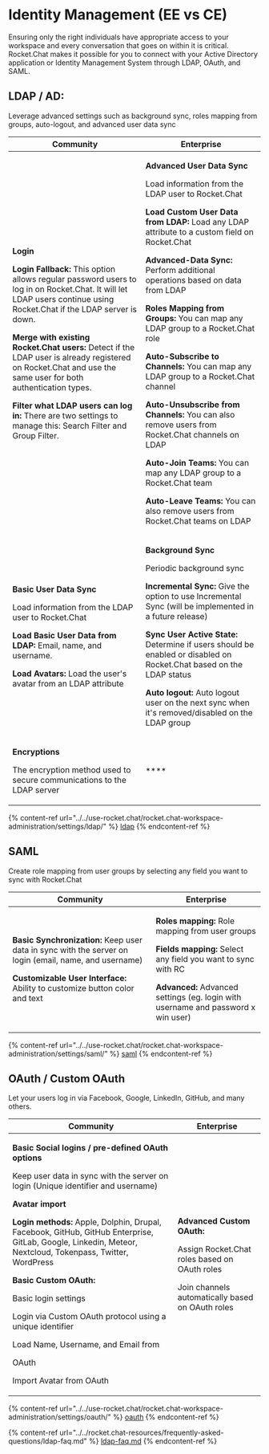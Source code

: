 # Identity Management (EE vs CE)

Ensuring only the right individuals have appropriate access to your workspace and every conversation that goes on within it is critical. Rocket.Chat makes it possible for you to connect with your Active Directory application or Identity Management System through LDAP, OAuth, and SAML.&#x20;

## **LDAP / AD:**  <a href="#ldap3" id="ldap3"></a>

Leverage advanced settings such as background sync, roles mapping from groups, auto-logout, and advanced user data sync

| Community                                                                                                                                                                                                                                                                                                                                                                                                                                                                                                                                                                                                                                                                     | Enterprise                                                                                                                                                                                                                                                                                                                                                                                                                                                                                                                                                                                                                                                                                                                                                                                                                                                                               |
| ----------------------------------------------------------------------------------------------------------------------------------------------------------------------------------------------------------------------------------------------------------------------------------------------------------------------------------------------------------------------------------------------------------------------------------------------------------------------------------------------------------------------------------------------------------------------------------------------------------------------------------------------------------------------------- | ---------------------------------------------------------------------------------------------------------------------------------------------------------------------------------------------------------------------------------------------------------------------------------------------------------------------------------------------------------------------------------------------------------------------------------------------------------------------------------------------------------------------------------------------------------------------------------------------------------------------------------------------------------------------------------------------------------------------------------------------------------------------------------------------------------------------------------------------------------------------------------------- |
| <p><strong>Login</strong></p><p><strong></strong></p><p><strong>Login Fallback:</strong> This option allows regular password users to log in on Rocket.Chat. It will let LDAP users continue using Rocket.Chat if the LDAP server is down.</p><p><strong>Merge with existing Rocket.Chat users:</strong> Detect if the LDAP user is already registered on Rocket.Chat and use the same user for both authentication types.</p><p><strong>Filter what LDAP users can log in:</strong> There are two settings to manage this: Search Filter and Group Filter.</p><p></p><p><strong></strong></p><p><strong></strong></p><p></p><p><strong></strong></p><p><strong></strong></p> | <p></p><p><strong>Advanced User Data Sync</strong></p><p><strong></strong></p><p>Load information from the LDAP user to Rocket.Chat</p><p><strong>Load Custom User Data from LDAP:</strong> Load any LDAP attribute to a custom field on Rocket.Chat</p><p><strong>Advanced-Data Sync:</strong> Perform additional operations based on data from LDAP</p><p><strong>Roles Mapping from Groups:</strong> You can map any LDAP group to a Rocket.Chat role</p><p><strong>Auto-Subscribe to Channels:</strong> You can map any LDAP group to a Rocket.Chat channel</p><p><strong>Auto-Unsubscribe from Channels:</strong> You can also remove users from Rocket.Chat channels on LDAP</p><p><strong>Auto-Join Teams:</strong> You can map any LDAP group to a Rocket.Chat team</p><p><strong>Auto-Leave Teams:</strong> You can also remove users from Rocket.Chat teams on LDAP</p><p></p> |
| <p><strong>Basic User Data Sync</strong></p><p><strong></strong></p><p>Load information from the LDAP user to Rocket.Chat</p><p><strong></strong></p><p><strong>Load Basic User Data from LDAP:</strong> Email, name, and username.</p><p><strong></strong></p><p><strong>Load Avatars:</strong> Load the user's avatar from an LDAP attribute</p>                                                                                                                                                                                                                                                                                                                            | <p><strong>Background Sync</strong></p><p></p><p>Periodic background sync</p><p><strong></strong></p><p><strong>Incremental Sync:</strong> Give the option to use Incremental Sync (will be implemented in a future release)</p><p><strong></strong></p><p><strong>Sync User Active State:</strong> Determine if users should be enabled or disabled on Rocket.Chat based on the LDAP status</p><p><strong>Auto logout:</strong> Auto logout user on the next sync when it's removed/disabled on the LDAP group</p>                                                                                                                                                                                                                                                                                                                                                                      |
| <p><strong>Encryptions</strong></p><p><strong></strong></p><p>The encryption method used to secure communications to the LDAP server</p>                                                                                                                                                                                                                                                                                                                                                                                                                                                                                                                                      | ****                                                                                                                                                                                                                                                                                                                                                                                                                                                                                                                                                                                                                                                                                                                                                                                                                                                                                     |

{% content-ref url="../../use-rocket.chat/rocket.chat-workspace-administration/settings/ldap/" %}
[ldap](../../use-rocket.chat/rocket.chat-workspace-administration/settings/ldap/)
{% endcontent-ref %}

## **SAML** <a href="#saml3" id="saml3"></a>

Create role mapping from user groups by selecting any field you want to sync with Rocket.Chat

| Community                                                                                                                                                                                                                 | Enterprise                                                                                                                                                                                                                                                 |
| ------------------------------------------------------------------------------------------------------------------------------------------------------------------------------------------------------------------------- | ---------------------------------------------------------------------------------------------------------------------------------------------------------------------------------------------------------------------------------------------------------- |
| <p><strong>Basic Synchronization:</strong> Keep user data in sync with the server on login (email, name, and username)</p><p><strong>Customizable User Interface:</strong> Ability to customize button color and text</p> | <p><strong>Roles mapping:</strong> Role mapping from user groups</p><p><strong>Fields mapping:</strong> Select any field you want to sync with RC</p><p><strong>Advanced:</strong> Advanced settings (eg. login with username and password x win user)</p> |

{% content-ref url="../../use-rocket.chat/rocket.chat-workspace-administration/settings/saml/" %}
[saml](../../use-rocket.chat/rocket.chat-workspace-administration/settings/saml/)
{% endcontent-ref %}

## **OAuth / Custom OAuth** <a href="#oauth3" id="oauth3"></a>

Let your users log in via Facebook, Google, LinkedIn, GitHub, and many others.&#x20;

| Community                                                                                                                                                                                                                                                                                                                                                                                                                                                                                                                                                                                                      | Enterprise                                                                                                                                                |
| -------------------------------------------------------------------------------------------------------------------------------------------------------------------------------------------------------------------------------------------------------------------------------------------------------------------------------------------------------------------------------------------------------------------------------------------------------------------------------------------------------------------------------------------------------------------------------------------------------------- | --------------------------------------------------------------------------------------------------------------------------------------------------------- |
| <p><strong>Basic Social logins / pre-defined OAuth options</strong></p><p> Keep user data in sync with the server on login (Unique identifier and username)</p><p><strong>Avatar import</strong></p><p><strong>Login methods:</strong> Apple, Dolphin, Drupal, Facebook, GitHub, GitHub Enterprise, GitLab, Google, Linkedin, Meteor, Nextcloud, Tokenpass, Twitter, WordPress</p><p><strong>Basic Custom OAuth:</strong> </p><p>Basic login settings</p><p>Login via Custom OAuth protocol using a unique identifier</p><p>Load Name, Username, and Email from</p><p>OAuth</p><p>Import Avatar from OAuth</p> | <p><strong>Advanced Custom OAuth:</strong></p><p>Assign Rocket.Chat roles based on OAuth roles</p><p>Join channels automatically based on OAuth roles</p> |

{% content-ref url="../../use-rocket.chat/rocket.chat-workspace-administration/settings/oauth/" %}
[oauth](../../use-rocket.chat/rocket.chat-workspace-administration/settings/oauth/)
{% endcontent-ref %}

{% content-ref url="../../rocket.chat-resources/frequently-asked-questions/ldap-faq.md" %}
[ldap-faq.md](../../rocket.chat-resources/frequently-asked-questions/ldap-faq.md)
{% endcontent-ref %}
